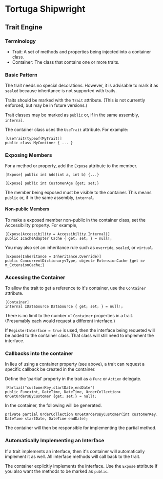 # Tortuga Shipwright

## Trait Engine

### Terminology

* Trait: A set of methods and properties being injected into a container class.
* Container: The class that contains one or more traits.

### Basic Pattern

The trait needs no special decorations. However, it is advisable to mark it as `sealed` because inheritance is not supported with traits. 

Traits should be marked with the `Trait` attribute. (This is not currently enforced, but may be in future versions.)

Trait classes may be marked as `public` or, if in the same assembly, `internal`. 

The container class uses the `UseTrait` attribute. For example:

```
[UseTrait(typeof(MyTrait)]
public class MyContiner { ... }
```

### Exposing Members

For a method or property, add the `Expose` attribute to the member.

```
[Expose] public int Add(int a, int b) {...}

[Expose] public int CustomerAge {get; set;}
```

The member being exposed must be visible to the container. This means `public` or, if in the same assembly, `internal`.

#### Non-public Members

To make a exposed member non-public in the container class, set the Accessibility property. For example,

```
[Expose(Accessibility = Accessibility.Internal)]
public ICacheAdapter Cache { get; set; } = null!;
```


You may also set an inheritance rule such as `override`, `sealed`, or `virtual`.

```
[Expose(Inheritance = Inheritance.Override)]
public ConcurrentDictionary<Type, object> ExtensionCache {get => m_ExtensionCache;}
```

### Accessing the Container

To allow the trait to get a reference to it's container, use the `Container` attribute.


```
[Container]
internal IDataSource DataSource { get; set; } = null!;
```

There is no limit to the number of `Container` properties in a trait. (Presumably each would request a different interface.)

If `RegisterInterface = true` is used, then the interface being requeted will be added to the container class. That class will still need to implement the interface.

### Callbacks into the container

In lieu of using a container property (see above), a trait can request a specific callback be created in the container.

Define the 'partial' property in the trait as a `Func` or `Action` delegate.

```
[Partial("customerKey,startDate,endDate"] 
public Func<int, DateTime, DateTime, OrderCollection> OnGetOrdersByCustomer {get; set;} = null!;
```

In the container, the following will be generated.

```
private partial OrderCollection OnGetOrdersByCustomer(int customerKey, DateTime startDate, DateTime endDate);
```


The container will then be responsible for implementing the partial method. 

### Automatically Implementing an Interface

If a trait implements an interface, then it's container will automatically implement it as well. All interface methods will call back to the trait.

The container explicitly implements the interface. Use the `Expose` attribute if you also want the methods to be marked as `public`.


